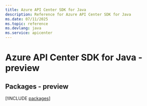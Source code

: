 ```yaml
---
title: Azure API Center SDK for Java
description: Reference for Azure API Center SDK for Java
ms.date: 07/11/2025
ms.topic: reference
ms.devlang: java
ms.service: apicenter
---
```

# Azure API Center SDK for Java - preview
## Packages - preview
[!INCLUDE [packages](api-center-index.md)]